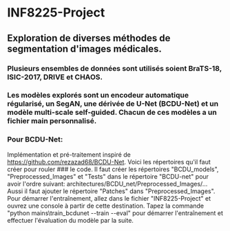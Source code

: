 # INF8225-Project
## Exploration de diverses méthodes de segmentation d'images médicales.
### Plusieurs ensembles de données sont utilisés soient BraTS-18, ISIC-2017, DRIVE et CHAOS.
### Les modèles explorés sont un encodeur automatique régularisé, un SegAN, une dérivée de U-Net (BCDU-Net) et un modèle multi-scale self-guided. Chacun de ces modèles a un fichier main personnalisé.
### Pour BCDU-Net:
 Implémentation et pré-traitement inspiré de https://github.com/rezazad68/BCDU-Net. Voici les répertoires qu'il faut créer pour rouler ### le code. Il faut créer les répertoires "BCDU_models", "Preprocessed_Images" et "Tests" dans le répertoire "BCDU-net" pour avoir l'ordre suivant:
architectures/BCDU_net/Preprocessed_Images/... Aussi il faut ajouter le répertoire "Patches" dans "Preprocessed_Images".
Pour démarrer l'entraînement, allez dans le fichier "INF8225-Project" et ouvrez une console à partir de cette destination. Tapez la commande "python mains\train_bcdunet --train --eval" pour démarrer l'entraînement et effectuer l'évaluation du modèle par la suite. 


